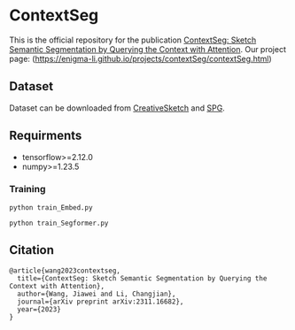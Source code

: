 # ContextSeg
This is the official repository for the publication [ContextSeg: Sketch Semantic Segmentation by Querying the Context with Attention](https://arxiv.org/abs/2311.16682). Our project page: (https://enigma-li.github.io/projects/contextSeg/contextSeg.html)


## Dataset
Dataset can be downloaded from [CreativeSketch](https://songweige.github.io/projects/creative_sketech_generation/gallery_creatures.html) and [SPG](https://github.com/KeLi-SketchX/SketchX-PRIS-Dataset).

## Requirments

- tensorflow>=2.12.0 
- numpy>=1.23.5

  
### Training
```
python train_Embed.py
```
```
python train_Segformer.py
```
## Citation
```
@article{wang2023contextseg,
  title={ContextSeg: Sketch Semantic Segmentation by Querying the Context with Attention},
  author={Wang, Jiawei and Li, Changjian},
  journal={arXiv preprint arXiv:2311.16682},
  year={2023}
}
```
